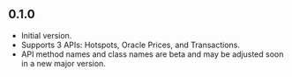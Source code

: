 ## 0.1.0

- Initial version.
- Supports 3 APIs: Hotspots, Oracle Prices, and Transactions.
- API method names and class names are beta and may be adjusted soon in a new major version.

